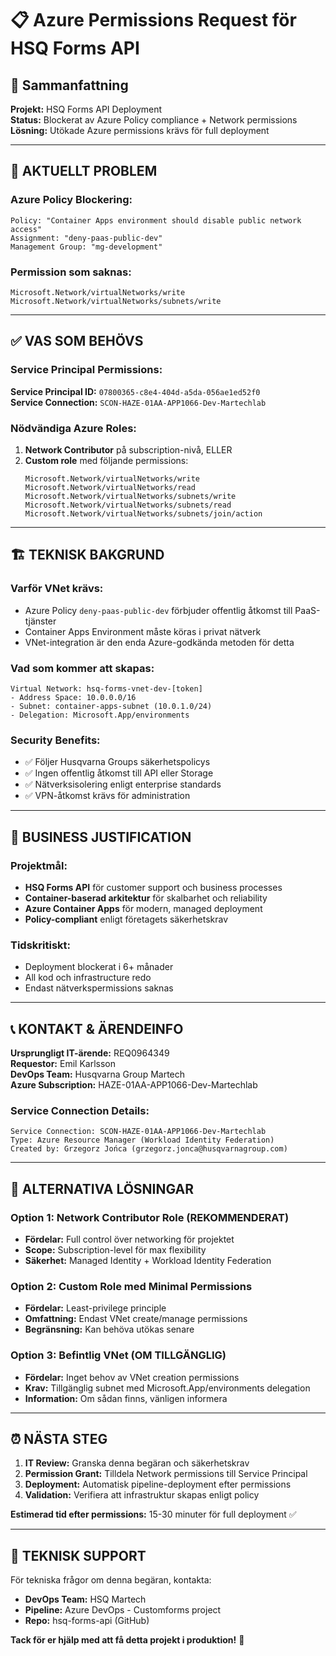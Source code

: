 # 📋 Azure Permissions Request för HSQ Forms API

## 🎯 Sammanfattning
**Projekt:** HSQ Forms API Deployment  
**Status:** Blockerat av Azure Policy compliance + Network permissions  
**Lösning:** Utökade Azure permissions krävs för full deployment

---

## 🚨 **AKTUELLT PROBLEM**

### Azure Policy Blockering:
```
Policy: "Container Apps environment should disable public network access"
Assignment: "deny-paas-public-dev"
Management Group: "mg-development"
```

### Permission som saknas:
```
Microsoft.Network/virtualNetworks/write
Microsoft.Network/virtualNetworks/subnets/write
```

---

## ✅ **VAS SOM BEHÖVS**

### Service Principal Permissions:
**Service Principal ID:** `07800365-c8e4-404d-a5da-056ae1ed52f0`  
**Service Connection:** `SCON-HAZE-01AA-APP1066-Dev-Martechlab`

### Nödvändiga Azure Roles:
1. **Network Contributor** på subscription-nivå, ELLER
2. **Custom role** med följande permissions:
   ```
   Microsoft.Network/virtualNetworks/write
   Microsoft.Network/virtualNetworks/read
   Microsoft.Network/virtualNetworks/subnets/write
   Microsoft.Network/virtualNetworks/subnets/read
   Microsoft.Network/virtualNetworks/subnets/join/action
   ```

---

## 🏗️ **TEKNISK BAKGRUND**

### Varför VNet krävs:
- Azure Policy `deny-paas-public-dev` förbjuder offentlig åtkomst till PaaS-tjänster
- Container Apps Environment måste köras i privat nätverk
- VNet-integration är den enda Azure-godkända metoden för detta

### Vad som kommer att skapas:
```
Virtual Network: hsq-forms-vnet-dev-[token]
- Address Space: 10.0.0.0/16
- Subnet: container-apps-subnet (10.0.1.0/24)
- Delegation: Microsoft.App/environments
```

### Security Benefits:
- ✅ Följer Husqvarna Groups säkerhetspolicys
- ✅ Ingen offentlig åtkomst till API eller Storage
- ✅ Nätverksisolering enligt enterprise standards
- ✅ VPN-åtkomst krävs för administration

---

## 🎯 **BUSINESS JUSTIFICATION**

### Projektmål:
- **HSQ Forms API** för customer support och business processes
- **Container-baserad arkitektur** för skalbarhet och reliability
- **Azure Container Apps** för modern, managed deployment
- **Policy-compliant** enligt företagets säkerhetskrav

### Tidskritiskt:
- Deployment blockerat i 6+ månader
- All kod och infrastructure redo
- Endast nätverkspermissions saknas

---

## 📞 **KONTAKT & ÄRENDEINFO**

**Ursprungligt IT-ärende:** REQ0964349  
**Requestor:** Emil Karlsson  
**DevOps Team:** Husqvarna Group Martech  
**Azure Subscription:** HAZE-01AA-APP1066-Dev-Martechlab

### Service Connection Details:
```
Service Connection: SCON-HAZE-01AA-APP1066-Dev-Martechlab
Type: Azure Resource Manager (Workload Identity Federation)
Created by: Grzegorz Jońca (grzegorz.jonca@husqvarnagroup.com)
```

---

## 🔄 **ALTERNATIVA LÖSNINGAR**

### Option 1: Network Contributor Role (REKOMMENDERAT)
- **Fördelar:** Full control över networking för projektet
- **Scope:** Subscription-level för max flexibility
- **Säkerhet:** Managed Identity + Workload Identity Federation

### Option 2: Custom Role med Minimal Permissions
- **Fördelar:** Least-privilege principle
- **Omfattning:** Endast VNet create/manage permissions
- **Begränsning:** Kan behöva utökas senare

### Option 3: Befintlig VNet (OM TILLGÄNGLIG)
- **Fördelar:** Inget behov av VNet creation permissions
- **Krav:** Tillgänglig subnet med Microsoft.App/environments delegation
- **Information:** Om sådan finns, vänligen informera

---

## ⏰ **NÄSTA STEG**

1. **IT Review:** Granska denna begäran och säkerhetskrav
2. **Permission Grant:** Tilldela Network permissions till Service Principal
3. **Deployment:** Automatisk pipeline-deployment efter permissions
4. **Validation:** Verifiera att infrastruktur skapas enligt policy

**Estimerad tid efter permissions:** 15-30 minuter för full deployment ✅

---

## 📧 **TEKNISK SUPPORT**

För tekniska frågor om denna begäran, kontakta:
- **DevOps Team:** HSQ Martech
- **Pipeline:** Azure DevOps - Customforms project
- **Repo:** hsq-forms-api (GitHub)

**Tack för er hjälp med att få detta projekt i produktion!** 🚀
